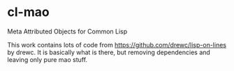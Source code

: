 cl-mao
======

Meta Attributed Objects for Common Lisp

This work contains lots of code from https://github.com/drewc/lisp-on-lines by drewc. It is basically what is there, but removing dependencies and leaving only pure mao stuff.
